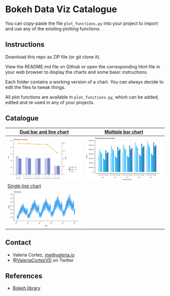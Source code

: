 # Bokeh Data Viz Catalogue

You can copy-paste the file `plot_functions.py` into your project to import and use any of the existing plotting functions.

## Instructions

Download this repo as ZIP file (or git clone it).

View the README.md file on Github or open the corresponding html file in your web browser to display the charts and 
some basic instructions.

Each folder contains a working version of a chart. You can always decide to edit the files to tweak things.

 All plot functions are available in `plot_functions.py`, which can be added, edited and re-used in any of your 
 projects.
 
## Catalogue
 
 |[Dual bar and line chart](https://github.com/valeria-io/bokeh-vis-functions/tree/master/dual_axis_bar_line_plot) | [Multiple bar chart](https://github.com/valeria-io/bokeh-dataviz-catalogue/tree/master/multiple_bar_plot)|
 | --- | ---|
 |![dual_axis_multiple_bar_line_chart_basic text](static/images/dual_axis_multiple_bar_line_chart_extended.png)| ![multiple_bar_chart text](static/images/multiple_bar_chart_basic.png)|
 |[Single line chart](https://github.com/valeria-io/bokeh-dataviz-catalogue/tree/master/line_plot)||
 |![line_chart_text](static/images/single_line_chart_homepage.png)||   
 
## Contact

- Valeria Cortez, [me@valeria.io](https://twitter.com/ValeriaCortezVD)
- [@ValeriaCortezVD](https://twitter.com/ValeriaCortezVD) on Twitter

## References

- [Bokeh library](https://bokeh.pydata.org/en/latest/)
